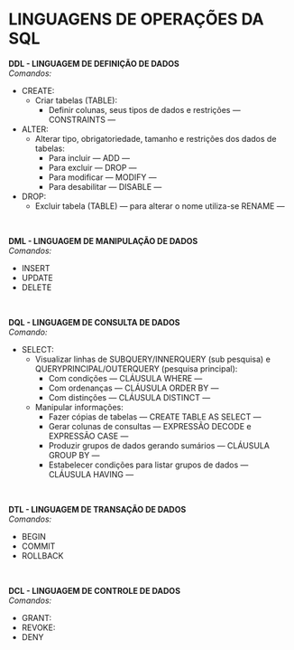 # **LINGUAGENS DE OPERAÇÕES DA SQL**

**DDL - LINGUAGEM DE DEFINIÇÃO DE DADOS**</br>
*Comandos:*

- CREATE:
  - Criar tabelas (TABLE):
    - Definir colunas, seus tipos de dados e restrições — CONSTRAINTS —</br>
- ALTER:
  - Alterar tipo, obrigatoriedade, tamanho e restrições dos dados de tabelas:
    - Para incluir — ADD —
    - Para excluir — DROP —
    - Para modificar — MODIFY —
    - Para desabilitar — DISABLE — </br>
- DROP:
  - Excluir tabela (TABLE) — para alterar o nome utiliza-se RENAME —</br>
</br>

**DML - LINGUAGEM DE MANIPULAÇÃO DE DADOS**</br>
*Comandos:*

- INSERT</br>
- UPDATE</br>
- DELETE</br>
</br>

**DQL - LINGUAGEM DE CONSULTA DE DADOS**</br>
*Comando:*

- SELECT:  
  - Visualizar linhas de SUBQUERY/INNERQUERY (sub pesquisa) e QUERYPRINCIPAL/OUTERQUERY (pesquisa principal):
    - Com condições — CLÁUSULA WHERE —
    - Com ordenanças — CLÁUSULA ORDER BY —
    - Com distinções — CLÁUSULA DISTINCT —
  - Manipular informações:
    - Fazer cópias de tabelas — CREATE TABLE AS SELECT —
    - Gerar colunas de consultas — EXPRESSÃO DECODE e EXPRESSÃO CASE —
    - Produzir grupos de dados gerando sumários — CLÁUSULA GROUP BY —
    - Estabelecer condições para listar grupos de dados — CLÁUSULA HAVING —</br>
</br>

**DTL - LINGUAGEM DE TRANSAÇÃO DE DADOS**</br>
*Comandos:*

- BEGIN</br>
- COMMIT</br>
- ROLLBACK</br>
</br>

**DCL - LINGUAGEM DE CONTROLE DE DADOS**</br>
*Comandos:*

- GRANT:</br>
- REVOKE:</br>
- DENY</br>
